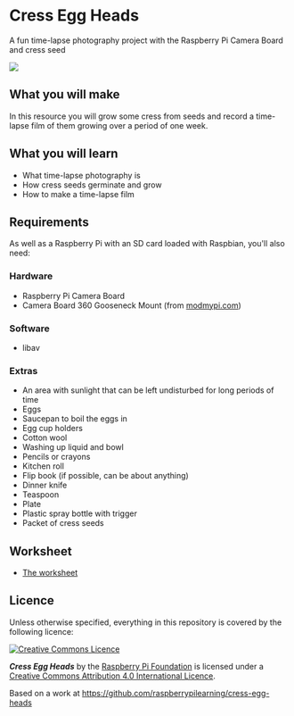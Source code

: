 # Cress Egg Heads

A fun time-lapse photography project with the Raspberry Pi Camera Board and cress seed

![](images/cover.jpg)

## What you will make

In this resource you will grow some cress from seeds and record a time-lapse film of them growing over a period of one week.

## What you will learn

- What time-lapse photography is
- How cress seeds germinate and grow
- How to make a time-lapse film

## Requirements

As well as a Raspberry Pi with an SD card loaded with Raspbian, you'll also need:

### Hardware

- Raspberry Pi Camera Board
- Camera Board 360 Gooseneck Mount (from [modmypi.com](https://www.modmypi.com/flexible-camera-mount))

### Software

- libav

### Extras

- An area with sunlight that can be left undisturbed for long periods of time
- Eggs
- Saucepan to boil the eggs in
- Egg cup holders
- Cotton wool
- Washing up liquid and bowl
- Pencils or crayons
- Kitchen roll
- Flip book (if possible, can be about anything)
- Dinner knife
- Teaspoon
- Plate
- Plastic spray bottle with trigger
- Packet of cress seeds

## Worksheet

- [The worksheet](worksheet.md)

## Licence

Unless otherwise specified, everything in this repository is covered by the following licence:

[![Creative Commons Licence](http://i.creativecommons.org/l/by-sa/4.0/88x31.png)](http://creativecommons.org/licenses/by-sa/4.0/)

***Cress Egg Heads*** by the [Raspberry Pi Foundation](http://www.raspberrypi.org) is licensed under a [Creative Commons Attribution 4.0 International Licence](http://creativecommons.org/licenses/by-sa/4.0/).

Based on a work at https://github.com/raspberrypilearning/cress-egg-heads
